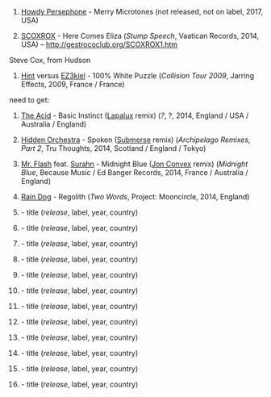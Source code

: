 
1. [Howdy Persephone](https://musicbrainz.org/artist/8f4b461a-acf6-40b2-835d-bd168b4e7902) - Merry Microtones (not released, not on label, 2017, USA)

1. [SCOXROX]() - Here Comes Eliza (_Stump Speech_, Vaatican Records, 2014, USA) – http://gestrococlub.org/SCOXROX1.htm

Steve Cox, from Hudson

1. [Hint](https://musicbrainz.org/artist/5a324e13-08be-47f9-9eb9-970bf7426b2e) versus [EZ3kiel](https://musicbrainz.org/artist/3e904023-557a-4cd8-8aec-bfebf68046de) - 100% White Puzzle (_Collision Tour 2009_, Jarring Effects, 2009, France / France)

need to get:

1. [The Acid](http://musicbrainz.org/artist/5e978fe0-4dd6-4fb7-b019-d45ffc234bdd) - Basic Instinct ([Lapalux](http://musicbrainz.org/artist/0b5f6947-c6f2-43c2-8fed-5a77776728dd) remix) (_?_, ?, 2014, England / USA / Australia / England)
1. [Hidden Orchestra](http://musicbrainz.org/artist/18cb0186-8154-4ab1-a7a7-70e5a6525131) - Spoken ([Submerse](http://musicbrainz.org/artist/ed379147-2fab-4406-8b85-9c62251cfddc) remix) (_Archipelago Remixes, Part 2_, Tru Thoughts, 2014, Scotland / England / Tokyo)
1. [Mr. Flash](http://musicbrainz.org/artist/792f877d-8c68-45db-871a-085643604b49) feat. [Surahn](http://musicbrainz.org/artist/5ae4d6ce-4bf6-4336-9968-7a49d84d8a76) - Midnight Blue ([Jon Convex](http://musicbrainz.org/artist/661d6ea3-ddb8-4e0f-a04d-56ea30075d26) remix) (_Midnight Blue_, Because Music / Ed Banger Records, 2014, France / Australia / England)
1. [Rain Dog](http://musicbrainz.org/artist/8023f60e-ed72-41c0-9a1a-d5838f95291c) - Regolith (_Two Words_, Project: Mooncircle, 2014, England)



1. []() - title (_release_, label, year, country)
1. []() - title (_release_, label, year, country)
1. []() - title (_release_, label, year, country)
1. []() - title (_release_, label, year, country)
1. []() - title (_release_, label, year, country)
1. []() - title (_release_, label, year, country)
1. []() - title (_release_, label, year, country)
1. []() - title (_release_, label, year, country)
1. []() - title (_release_, label, year, country)
1. []() - title (_release_, label, year, country)
1. []() - title (_release_, label, year, country)
1. []() - title (_release_, label, year, country)
